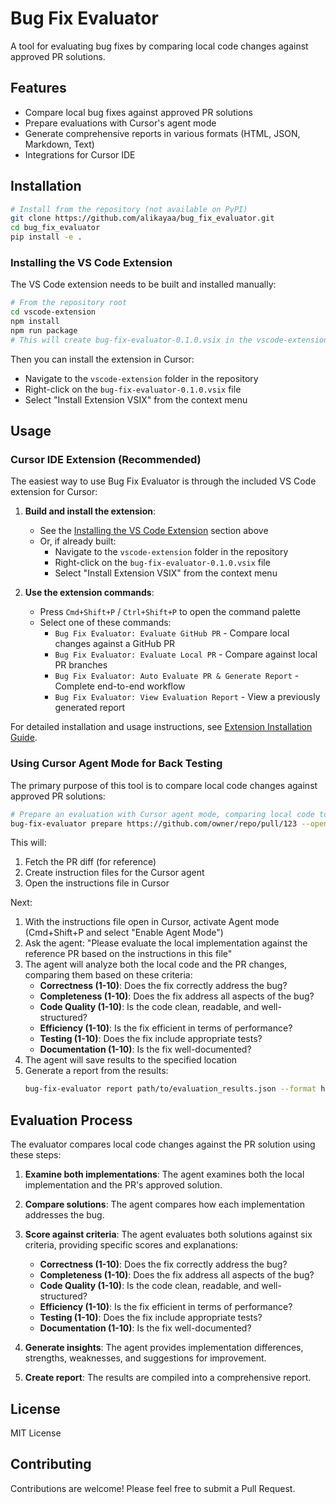 # Bug Fix Evaluator

A tool for evaluating bug fixes by comparing local code changes against approved PR solutions.

## Features

- Compare local bug fixes against approved PR solutions
- Prepare evaluations with Cursor's agent mode
- Generate comprehensive reports in various formats (HTML, JSON, Markdown, Text)
- Integrations for Cursor IDE

## Installation

```bash
# Install from the repository (not available on PyPI)
git clone https://github.com/alikayaa/bug_fix_evaluator.git
cd bug_fix_evaluator
pip install -e .
```

### Installing the VS Code Extension

The VS Code extension needs to be built and installed manually:

```bash
# From the repository root
cd vscode-extension
npm install
npm run package
# This will create bug-fix-evaluator-0.1.0.vsix in the vscode-extension folder
```

Then you can install the extension in Cursor:
- Navigate to the `vscode-extension` folder in the repository
- Right-click on the `bug-fix-evaluator-0.1.0.vsix` file
- Select "Install Extension VSIX" from the context menu

## Usage

### Cursor IDE Extension (Recommended)

The easiest way to use Bug Fix Evaluator is through the included VS Code extension for Cursor:

1. **Build and install the extension**:
   - See the [Installing the VS Code Extension](#installing-the-vs-code-extension) section above
   - Or, if already built:
     - Navigate to the `vscode-extension` folder in the repository
     - Right-click on the `bug-fix-evaluator-0.1.0.vsix` file
     - Select "Install Extension VSIX" from the context menu

2. **Use the extension commands**:
   - Press `Cmd+Shift+P` / `Ctrl+Shift+P` to open the command palette
   - Select one of these commands:
     - `Bug Fix Evaluator: Evaluate GitHub PR` - Compare local changes against a GitHub PR
     - `Bug Fix Evaluator: Evaluate Local PR` - Compare against local PR branches
     - `Bug Fix Evaluator: Auto Evaluate PR & Generate Report` - Complete end-to-end workflow
     - `Bug Fix Evaluator: View Evaluation Report` - View a previously generated report

For detailed installation and usage instructions, see [Extension Installation Guide](docs/extension_installation.md).


### Using Cursor Agent Mode for Back Testing

The primary purpose of this tool is to compare local code changes against approved PR solutions:

```bash
# Prepare an evaluation with Cursor agent mode, comparing local code to PR
bug-fix-evaluator prepare https://github.com/owner/repo/pull/123 --open-cursor --no-cleanup
```

This will:
1. Fetch the PR diff (for reference)
2. Create instruction files for the Cursor agent
3. Open the instructions file in Cursor

Next:
1. With the instructions file open in Cursor, activate Agent mode (Cmd+Shift+P and select "Enable Agent Mode")
2. Ask the agent: "Please evaluate the local implementation against the reference PR based on the instructions in this file"
3. The agent will analyze both the local code and the PR changes, comparing them based on these criteria:
   - **Correctness (1-10)**: Does the fix correctly address the bug?
   - **Completeness (1-10)**: Does the fix address all aspects of the bug?
   - **Code Quality (1-10)**: Is the code clean, readable, and well-structured?
   - **Efficiency (1-10)**: Is the fix efficient in terms of performance?
   - **Testing (1-10)**: Does the fix include appropriate tests?
   - **Documentation (1-10)**: Is the fix well-documented?
4. The agent will save results to the specified location
5. Generate a report from the results:
   ```bash
   bug-fix-evaluator report path/to/evaluation_results.json --format html --open
   ```

## Evaluation Process

The evaluator compares local code changes against the PR solution using these steps:

1. **Examine both implementations**: The agent examines both the local implementation and the PR's approved solution.

2. **Compare solutions**: The agent compares how each implementation addresses the bug.

3. **Score against criteria**: The agent evaluates both solutions against six criteria, providing specific scores and explanations:
   - **Correctness (1-10)**: Does the fix correctly address the bug?
   - **Completeness (1-10)**: Does the fix address all aspects of the bug?
   - **Code Quality (1-10)**: Is the code clean, readable, and well-structured?
   - **Efficiency (1-10)**: Is the fix efficient in terms of performance?
   - **Testing (1-10)**: Does the fix include appropriate tests?
   - **Documentation (1-10)**: Is the fix well-documented?

4. **Generate insights**: The agent provides implementation differences, strengths, weaknesses, and suggestions for improvement.

5. **Create report**: The results are compiled into a comprehensive report.

## License

MIT License

## Contributing

Contributions are welcome! Please feel free to submit a Pull Request.